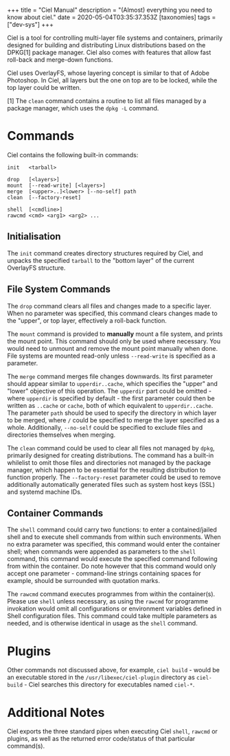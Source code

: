 +++
title = "Ciel Manual"
description = "(Almost) everything you need to know about ciel."
date = 2020-05-04T03:35:37.353Z
[taxonomies]
tags = ["dev-sys"]
+++

Ciel is a tool for controlling multi-layer file systems and containers, primarily designed for building and distributing Linux distributions based on the DPKG[1] package manager. Ciel also comes with features that allow fast roll-back and merge-down functions.

Ciel uses OverlayFS, whose layering concept is similar to that of Adobe Photoshop. In Ciel, all layers but the one on top are to be locked, while the top layer could be written.

[1] The `clean` command contains a routine to list all files managed by a package manager, which uses the `dpkg -L` command.

# Commands

Ciel contains the following built-in commands:

    init   <tarball>

    drop   [<layers>]
    mount  [--read-write] [<layers>]
    merge  [<upper>..]<lower> [--no-self] path
    clean  [--factory-reset]

    shell  [<cmdline>]
    rawcmd <cmd> <arg1> <arg2> ...

## Initialisation

The `init` command creates directory structures required by Ciel, and unpacks the specified `tarball` to the "bottom layer" of the current OverlayFS structure.

## File System Commands

The `drop` command clears all files and changes made to a specific layer. When no parameter was specified, this command clears changes made to the "upper", or top layer, effectively a roll-back function.  

The `mount` command is provided to **manually** mount a file system, and prints the mount point. This command should only be used where necessary. You would need to unmount and remove the mount point manually when done. File systems are mounted read-only unless `--read-write` is specified as a parameter.

The `merge` command merges file changes downwards. Its first parameter should appear similar to `upperdir..cache`, which specifies the "upper" and "lower" objective of this operation. The `upperdir` part could be omitted - where `upperdir` is specified by default - the first parameter could then be written as `..cache` or `cache`, both of which equivalent to `upperdir..cache`. The parameter `path` should be used to specify the directory in which layer to be merged, where `/` could be specified to merge the layer specified as a whole. Additionally, `--no-self` could be specified to exclude files and directories themselves when merging.  

The `clean` command could be used to clear all files not managed by `dpkg`, primarily designed for creating distributions. The command has a built-in whilelist to omit those files and directories not managed by the package manager, which happen to be essential for the resulting distribution to function properly. The `--factory-reset` parameter could be used to remove additionally automatically generated files such as system host keys (SSL) and systemd machine IDs.

## Container Commands

The `shell` command could carry two functions: to enter a contained/jailed shell and to execute shell commands from within such environments. When no extra parameter was specified, this command would enter the container shell; when commands were appended as parameters to the `shell` command, this command would execute the specified command following from within the container. Do note however that this command would only accept one parameter - command-line strings containing spaces for example, should be surrounded with quotation marks.  

The `rawcmd` command executes programmes from within the container(s). Please use `shell` unless necessary, as using the `rawcmd` for programme invokation would omit all configurations or environment variables defined in Shell configuration files. This command could take multiple parameters as needed, and is otherwise identical in usage as the `shell` command.

# Plugins
Other commands not discussed above, for example, `ciel build` - would be an executable stored in the `/usr/libexec/ciel-plugin` directory as `ciel-build` - Ciel searches this directory for executables named `ciel-*`.

# Additional Notes

Ciel exports the three standard pipes when executing Ciel `shell`, `rawcmd` or plugins, as well as the returned error code/status of that particular command(s).